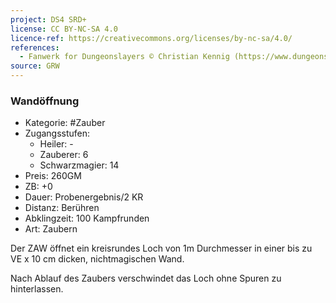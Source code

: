 ```yaml
---
project: DS4 SRD+
license: CC BY-NC-SA 4.0
licence-ref: https://creativecommons.org/licenses/by-nc-sa/4.0/
references: 
  - Fanwerk for Dungeonslayers © Christian Kennig (https://www.dungeonslayers.net/)
source: GRW
---
```


### Wandöffnung

- Kategorie: #Zauber
- Zugangsstufen:
  - Heiler: -
  - Zauberer: 6
  - Schwarzmagier: 14
- Preis: 260GM
- ZB: +0
- Dauer: Probenergebnis/2 KR
- Distanz: Berühren
- Abklingzeit: 100 Kampfrunden
- Art: Zaubern

Der ZAW öffnet ein kreisrundes Loch von 1m Durchmesser in einer bis zu VE x 10 cm dicken, nichtmagischen Wand.

Nach Ablauf des Zaubers verschwindet das Loch ohne Spuren zu hinterlassen.

